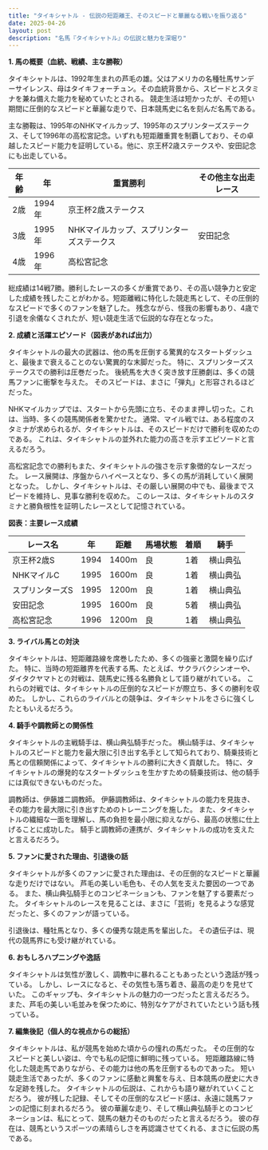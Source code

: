 ```yaml
---
title: "タイキシャトル - 伝説の短距離王、そのスピードと華麗なる戦いを振り返る"
date: 2025-04-26
layout: post
description: "名馬『タイキシャトル』の伝説と魅力を深堀り"
---
```


**1. 馬の概要（血統、戦績、主な勝鞍）**

タイキシャトルは、1992年生まれの芦毛の雄。父はアメリカの名種牡馬サンデーサイレンス、母はタイキフォーチュン。その血統背景から、スピードとスタミナを兼ね備えた能力を秘めていたとされる。  競走生活は短かったが、その短い期間に圧倒的なスピードと華麗な走りで、日本競馬史に名を刻んだ名馬である。

主な勝鞍は、1995年のNHKマイルカップ、1995年のスプリンターズステークス、そして1996年の高松宮記念。いずれも短距離重賞を制覇しており、その卓越したスピード能力を証明している。他に、京王杯2歳ステークスや、安田記念にも出走している。

| 年齢 | 年 | 重賞勝利 | その他主な出走レース |
|---|---|---|---|
| 2歳 | 1994年 | 京王杯2歳ステークス |  |
| 3歳 | 1995年 | NHKマイルカップ、スプリンターズステークス | 安田記念 |
| 4歳 | 1996年 | 高松宮記念 |  |


総成績は14戦7勝。勝利したレースの多くが重賞であり、その高い競争力と安定した成績を残したことがわかる。短距離戦に特化した競走馬として、その圧倒的なスピードで多くのファンを魅了した。  残念ながら、怪我の影響もあり、4歳で引退を余儀なくされたが、短い競走生活で伝説的な存在となった。


**2. 成績と活躍エピソード（図表があれば出力）**

タイキシャトルの最大の武器は、他の馬を圧倒する驚異的なスタートダッシュと、最後まで衰えることのない驚異的な末脚だった。  特に、スプリンターズステークスでの勝利は圧巻だった。  後続馬を大きく突き放す圧勝劇は、多くの競馬ファンに衝撃を与えた。  そのスピードは、まさに「弾丸」と形容されるほどだった。

NHKマイルカップでは、スタートから先頭に立ち、そのまま押し切った。これは、当時、多くの競馬関係者を驚かせた。  通常、マイル戦では、ある程度のスタミナが求められるが、タイキシャトルは、そのスピードだけで勝利を収めたのである。  これは、タイキシャトルの並外れた能力の高さを示すエピソードと言えるだろう。

高松宮記念での勝利もまた、タイキシャトルの強さを示す象徴的なレースだった。  レース展開は、序盤からハイペースとなり、多くの馬が消耗していく展開となった。  しかし、タイキシャトルは、その厳しい展開の中でも、最後までスピードを維持し、見事な勝利を収めた。  このレースは、タイキシャトルのスタミナと勝負根性を証明したレースとして記憶されている。

**図表：主要レース成績**

| レース名 | 年 | 距離 | 馬場状態 | 着順 | 騎手 |
|---|---|---|---|---|---|
| 京王杯2歳S | 1994 | 1400m | 良 | 1着 | 横山典弘 |
| NHKマイルC | 1995 | 1600m | 良 | 1着 | 横山典弘 |
| スプリンターズS | 1995 | 1200m | 良 | 1着 | 横山典弘 |
| 安田記念 | 1995 | 1600m | 良 | 5着 | 横山典弘 |
| 高松宮記念 | 1996 | 1200m | 良 | 1着 | 横山典弘 |


**3. ライバル馬との対決**

タイキシャトルは、短距離路線を席巻したため、多くの強豪と激闘を繰り広げた。  特に、当時の短距離界を代表する馬、たとえば、サクラバクシンオーや、ダイタクヤマトとの対戦は、競馬史に残る名勝負として語り継がれている。  これらの対戦では、タイキシャトルの圧倒的なスピードが際立ち、多くの勝利を収めた。  しかし、これらのライバルとの競争は、タイキシャトルをさらに強くしたともいえるだろう。


**4. 騎手や調教師との関係性**

タイキシャトルの主戦騎手は、横山典弘騎手だった。  横山騎手は、タイキシャトルのスピードと能力を最大限に引き出す名手として知られており、騎乗技術と馬との信頼関係によって、タイキシャトルの勝利に大きく貢献した。  特に、タイキシャトルの爆発的なスタートダッシュを生かすための騎乗技術は、他の騎手には真似できないものだった。

調教師は、伊藤雄二調教師。  伊藤調教師は、タイキシャトルの能力を見抜き、その能力を最大限に引き出すためのトレーニングを施した。  また、タイキシャトルの繊細な一面を理解し、馬の負担を最小限に抑えながら、最高の状態に仕上げることに成功した。  騎手と調教師の連携が、タイキシャトルの成功を支えたと言えるだろう。


**5. ファンに愛された理由、引退後の話**

タイキシャトルが多くのファンに愛された理由は、その圧倒的なスピードと華麗な走りだけではない。  芦毛の美しい毛色も、その人気を支えた要因の一つである。  また、横山典弘騎手とのコンビネーションも、ファンを魅了する要素だった。  タイキシャトルのレースを見ることは、まさに「芸術」を見るような感覚だったと、多くのファンが語っている。

引退後は、種牡馬となり、多くの優秀な競走馬を輩出した。  その遺伝子は、現代の競馬界にも受け継がれている。


**6. おもしろハプニングや逸話**

タイキシャトルは気性が激しく、調教中に暴れることもあったという逸話が残っている。  しかし、レースになると、その気性も落ち着き、最高の走りを見せていた。  このギャップも、タイキシャトルの魅力の一つだったと言えるだろう。  また、芦毛の美しい毛並みを保つために、特別なケアがされていたという話も残っている。


**7. 編集後記（個人的な視点からの総括）**

タイキシャトルは、私が競馬を始めた頃からの憧れの馬だった。  その圧倒的なスピードと美しい姿は、今でも私の記憶に鮮明に残っている。  短距離路線に特化した競走馬でありながら、その能力は他の馬を圧倒するものであった。  短い競走生活であったが、多くのファンに感動と興奮を与え、日本競馬の歴史に大きな足跡を残した。  タイキシャトルの伝説は、これからも語り継がれていくことだろう。  彼が残した記録、そしてその圧倒的なスピード感は、永遠に競馬ファンの記憶に刻まれるだろう。  彼の華麗な走り、そして横山典弘騎手とのコンビネーションは、私にとって、競馬の魅力そのものだったと言えるだろう。  彼の存在は、競馬というスポーツの素晴らしさを再認識させてくれる、まさに伝説の馬である。
